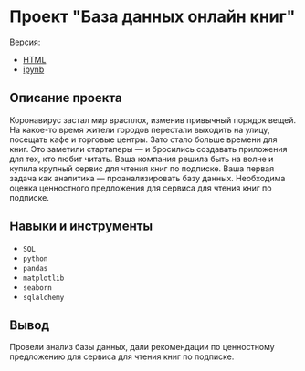 # Проект "База данных онлайн книг"

Версия:
- [HTML](https://github.com/c3alex/yandex_practicum/blob/main/%D0%9F%D1%80%D0%BE%D0%B5%D0%BA%D1%82%2011.%20%D0%91%D0%B0%D0%B7%D0%B0%20%D0%B4%D0%B0%D0%BD%D0%BD%D1%8B%D1%85%20%D0%BE%D0%BD%D0%BB%D0%B0%D0%B9%D0%BD%20%D0%BA%D0%BD%D0%B8%D0%B3/%D0%91%D0%B0%D0%B7%D0%B0%20%D0%B4%D0%B0%D0%BD%D0%BD%D1%8B%D1%85%20%D0%BE%D0%BD%D0%BB%D0%B0%D0%B9%D0%BD%20%D0%BA%D0%BD%D0%B8%D0%B3.html)
- [ipynb](https://github.com/c3alex/yandex_practicum/blob/main/%D0%9F%D1%80%D0%BE%D0%B5%D0%BA%D1%82%2011.%20%D0%91%D0%B0%D0%B7%D0%B0%20%D0%B4%D0%B0%D0%BD%D0%BD%D1%8B%D1%85%20%D0%BE%D0%BD%D0%BB%D0%B0%D0%B9%D0%BD%20%D0%BA%D0%BD%D0%B8%D0%B3/%D0%91%D0%B0%D0%B7%D0%B0%20%D0%B4%D0%B0%D0%BD%D0%BD%D1%8B%D1%85%20%D0%BE%D0%BD%D0%BB%D0%B0%D0%B9%D0%BD%20%D0%BA%D0%BD%D0%B8%D0%B3.ipynb)


## Описание проекта

Коронавирус застал мир врасплох, изменив привычный порядок вещей. На какое-то время жители городов перестали выходить на улицу, посещать кафе и торговые центры. Зато стало больше времени для книг. Это заметили стартаперы — и бросились создавать приложения для тех, кто любит читать. Ваша компания решила быть на волне и купила крупный сервис для чтения книг по подписке. Ваша первая задача как аналитика — проанализировать базу данных. Необходима оценка ценностного предложения для сервиса для чтения книг по подписке.

## Навыки и инструменты

- `SQL`
- `python`
- `pandas`
- `matplotlib`
- `seaborn`
- `sqlalchemy`

## Вывод

Провели анализ базы данных, дали рекомендации по ценностному предложению для сервиса для чтения книг по подписке.
